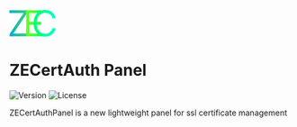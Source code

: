 ![Logo](screenshots/logo.svg)
# ZECertAuth Panel
![Version](https://badgen.net/badge/version/v0.0.1-beta/blue?icon=github) ![License](https://badgen.net/badge/license/%20CC0-1.0/red)

ZECertAuthPanel is a new lightweight panel for ssl certificate management

